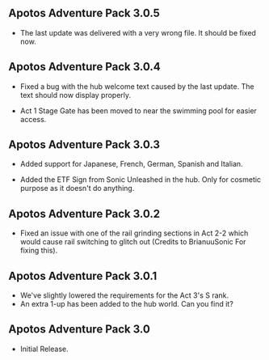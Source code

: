 ## Apotos Adventure Pack 3.0.5

- The last update was delivered with a very wrong file. It should be fixed now.


## Apotos Adventure Pack 3.0.4

- Fixed a bug with the hub welcome text caused by the last update. The text should now display properly.

- Act 1 Stage Gate has been moved to near the swimming pool for easier access.


## Apotos Adventure Pack 3.0.3

- Added support for Japanese, French, German, Spanish and Italian.
 
- Added the ETF Sign from Sonic Unleashed in the hub. Only for cosmetic purpose as it doesn't do anything.



## Apotos Adventure Pack 3.0.2

- Fixed an issue with one of the rail grinding sections in Act 2-2 which would cause rail switching to glitch out (Credits to BrianuuSonic For fixing this).


## Apotos Adventure Pack 3.0.1

- We've slightly lowered the requirements for the Act 3's S rank.
- An extra 1-up has been added to the hub world. Can you find it?


## Apotos Adventure Pack 3.0

- Initial Release.